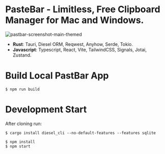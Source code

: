 # PasteBar - Limitless, Free Clipboard Manager for Mac and Windows.

![pastbar-screenshot-main-themed](https://github.com/user-attachments/assets/6b3a5b37-24b8-4464-bce7-11d9aae0b00f)


* **Rust**: Tauri, Diesel ORM, Reqwest, Anyhow, Serde, Tokio.
* **Javascript**: Typescript, React, Vite, TailwindCSS, Signals, Jotai, Zustand.

# Build Local PastBar App

```
$ npm run build
```

# Development Start

After cloning run:
```
$ cargo install diesel_cli --no-default-features --features sqlite
```

```
$ npm install
$ npm start
```


